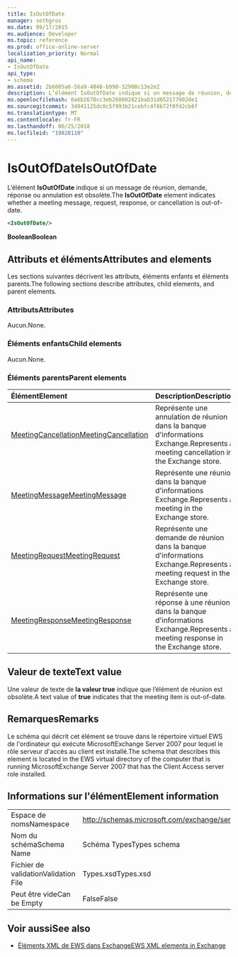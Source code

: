 ```yaml
---
title: IsOutOfDate
manager: sethgros
ms.date: 09/17/2015
ms.audience: Developer
ms.topic: reference
ms.prod: office-online-server
localization_priority: Normal
api_name:
- IsOutOfDate
api_type:
- schema
ms.assetid: 2b6005a6-56a9-4848-b998-32908c13e2e2
description: L’élément IsOutOfDate indique si un message de réunion, demande, réponse ou annulation est obsolète.
ms.openlocfilehash: 0a6b2670cc3eb260002821bab31d652177902de1
ms.sourcegitcommit: 34041125dc8c5f993b21cebfc4f8b72f0fd2cb6f
ms.translationtype: MT
ms.contentlocale: fr-FR
ms.lasthandoff: 06/25/2018
ms.locfileid: "19828110"
---
```

# <a name="isoutofdate"></a><span data-ttu-id="37bcf-103">IsOutOfDate</span><span class="sxs-lookup"><span data-stu-id="37bcf-103">IsOutOfDate</span></span>

<span data-ttu-id="37bcf-104">L’élément **IsOutOfDate** indique si un message de réunion, demande, réponse ou annulation est obsolète.</span><span class="sxs-lookup"><span data-stu-id="37bcf-104">The **IsOutOfDate** element indicates whether a meeting message, request, response, or cancellation is out-of-date.</span></span> 
  
```xml
<IsOutOfDate/>
```

 <span data-ttu-id="37bcf-105">**Boolean**</span><span class="sxs-lookup"><span data-stu-id="37bcf-105">**Boolean**</span></span>
## <a name="attributes-and-elements"></a><span data-ttu-id="37bcf-106">Attributs et éléments</span><span class="sxs-lookup"><span data-stu-id="37bcf-106">Attributes and elements</span></span>

<span data-ttu-id="37bcf-107">Les sections suivantes décrivent les attributs, éléments enfants et éléments parents.</span><span class="sxs-lookup"><span data-stu-id="37bcf-107">The following sections describe attributes, child elements, and parent elements.</span></span>
  
### <a name="attributes"></a><span data-ttu-id="37bcf-108">Attributs</span><span class="sxs-lookup"><span data-stu-id="37bcf-108">Attributes</span></span>

<span data-ttu-id="37bcf-109">Aucun.</span><span class="sxs-lookup"><span data-stu-id="37bcf-109">None.</span></span>
  
### <a name="child-elements"></a><span data-ttu-id="37bcf-110">Éléments enfants</span><span class="sxs-lookup"><span data-stu-id="37bcf-110">Child elements</span></span>

<span data-ttu-id="37bcf-111">Aucun.</span><span class="sxs-lookup"><span data-stu-id="37bcf-111">None.</span></span>
  
### <a name="parent-elements"></a><span data-ttu-id="37bcf-112">Éléments parents</span><span class="sxs-lookup"><span data-stu-id="37bcf-112">Parent elements</span></span>

|<span data-ttu-id="37bcf-113">**Élément**</span><span class="sxs-lookup"><span data-stu-id="37bcf-113">**Element**</span></span>|<span data-ttu-id="37bcf-114">**Description**</span><span class="sxs-lookup"><span data-stu-id="37bcf-114">**Description**</span></span>|
|:-----|:-----|
|[<span data-ttu-id="37bcf-115">MeetingCancellation</span><span class="sxs-lookup"><span data-stu-id="37bcf-115">MeetingCancellation</span></span>](meetingcancellation.md) <br/> |<span data-ttu-id="37bcf-116">Représente une annulation de réunion dans la banque d'informations Exchange.</span><span class="sxs-lookup"><span data-stu-id="37bcf-116">Represents a meeting cancellation in the Exchange store.</span></span>  <br/> |
|[<span data-ttu-id="37bcf-117">MeetingMessage</span><span class="sxs-lookup"><span data-stu-id="37bcf-117">MeetingMessage</span></span>](meetingmessage.md) <br/> |<span data-ttu-id="37bcf-118">Représente une réunion dans la banque d'informations Exchange.</span><span class="sxs-lookup"><span data-stu-id="37bcf-118">Represents a meeting in the Exchange store.</span></span>  <br/> |
|[<span data-ttu-id="37bcf-119">MeetingRequest</span><span class="sxs-lookup"><span data-stu-id="37bcf-119">MeetingRequest</span></span>](meetingrequest.md) <br/> |<span data-ttu-id="37bcf-120">Représente une demande de réunion dans la banque d'informations Exchange.</span><span class="sxs-lookup"><span data-stu-id="37bcf-120">Represents a meeting request in the Exchange store.</span></span>  <br/> |
|[<span data-ttu-id="37bcf-121">MeetingResponse</span><span class="sxs-lookup"><span data-stu-id="37bcf-121">MeetingResponse</span></span>](meetingresponse.md) <br/> |<span data-ttu-id="37bcf-122">Représente une réponse à une réunion dans la banque d'informations Exchange.</span><span class="sxs-lookup"><span data-stu-id="37bcf-122">Represents a meeting response in the Exchange store.</span></span>  <br/> |
   
## <a name="text-value"></a><span data-ttu-id="37bcf-123">Valeur de texte</span><span class="sxs-lookup"><span data-stu-id="37bcf-123">Text value</span></span>

<span data-ttu-id="37bcf-124">Une valeur de texte de **la valeur true** indique que l’élément de réunion est obsolète.</span><span class="sxs-lookup"><span data-stu-id="37bcf-124">A text value of **true** indicates that the meeting item is out-of-date.</span></span> 
  
## <a name="remarks"></a><span data-ttu-id="37bcf-125">Remarques</span><span class="sxs-lookup"><span data-stu-id="37bcf-125">Remarks</span></span>

<span data-ttu-id="37bcf-126">Le schéma qui décrit cet élément se trouve dans le répertoire virtuel EWS de l'ordinateur qui exécute MicrosoftExchange Server 2007 pour lequel le rôle serveur d'accès au client est installé.</span><span class="sxs-lookup"><span data-stu-id="37bcf-126">The schema that describes this element is located in the EWS virtual directory of the computer that is running MicrosoftExchange Server 2007 that has the Client Access server role installed.</span></span>
  
## <a name="element-information"></a><span data-ttu-id="37bcf-127">Informations sur l'élément</span><span class="sxs-lookup"><span data-stu-id="37bcf-127">Element information</span></span>

|||
|:-----|:-----|
|<span data-ttu-id="37bcf-128">Espace de noms</span><span class="sxs-lookup"><span data-stu-id="37bcf-128">Namespace</span></span>  <br/> |http://schemas.microsoft.com/exchange/services/2006/types  <br/> |
|<span data-ttu-id="37bcf-129">Nom du schéma</span><span class="sxs-lookup"><span data-stu-id="37bcf-129">Schema Name</span></span>  <br/> |<span data-ttu-id="37bcf-130">Schéma Types</span><span class="sxs-lookup"><span data-stu-id="37bcf-130">Types schema</span></span>  <br/> |
|<span data-ttu-id="37bcf-131">Fichier de validation</span><span class="sxs-lookup"><span data-stu-id="37bcf-131">Validation File</span></span>  <br/> |<span data-ttu-id="37bcf-132">Types.xsd</span><span class="sxs-lookup"><span data-stu-id="37bcf-132">Types.xsd</span></span>  <br/> |
|<span data-ttu-id="37bcf-133">Peut être vide</span><span class="sxs-lookup"><span data-stu-id="37bcf-133">Can be Empty</span></span>  <br/> |<span data-ttu-id="37bcf-134">False</span><span class="sxs-lookup"><span data-stu-id="37bcf-134">False</span></span>  <br/> |
   
## <a name="see-also"></a><span data-ttu-id="37bcf-135">Voir aussi</span><span class="sxs-lookup"><span data-stu-id="37bcf-135">See also</span></span>



- [<span data-ttu-id="37bcf-136">Éléments XML de EWS dans Exchange</span><span class="sxs-lookup"><span data-stu-id="37bcf-136">EWS XML elements in Exchange</span></span>](ews-xml-elements-in-exchange.md)


